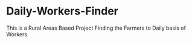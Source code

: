 # Daily-Workers-Finder
This is a Rural Areas Based Project Finding the Farmers to Daily basis of Workers
